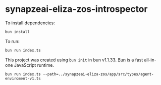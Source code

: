 # synapzeai-eliza-zos-introspector

To install dependencies:

```bash
bun install
```

To run:

```bash
bun run index.ts
```

This project was created using `bun init` in bun v1.1.33. [Bun](https://bun.sh) is a fast all-in-one JavaScript runtime.



`bun run index.ts --path=../synapzeai-eliza-zos/app/src/types/agent-enviroment-v1.ts `

